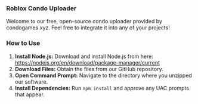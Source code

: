 ### Roblox Condo Uploader

Welcome to our free, open-source condo uploader provided by condogames.xyz. Feel free to integrate it into any of your projects!

### How to Use

1. **Install Node.js:** Download and install Node.js from here: https://nodejs.org/en/download/package-manager/current
2. **Download Files:** Obtain the files from our GitHub repository.
3. **Open Command Prompt:** Navigate to the directory where you unzipped our software.
4. **Install Dependencies:** Run `npm install` and approve any UAC prompts that appear.
